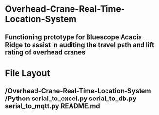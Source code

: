 # Overhead-Crane-Real-Time-Location-System
Functioning prototype for Bluescope Acacia Ridge to assist in auditing the travel path and lift rating of overhead cranes
--------------------------------------------------------------------------------------------------------------------------------------
# File Layout
/Overhead-Crane-Real-Time-Location-System
    /Python
        serial_to_excel.py
        serial_to_db.py
        serial_to_mqtt.py
    README.md
--------------------------------------------------------------------------------------------------------------------------------------

